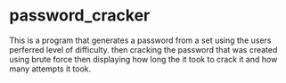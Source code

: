 # password_cracker

This is a program that generates a password from a set using the users perferred level of difficulty. then cracking the password that was created using brute force then displaying how long the it took to crack it and how many attempts it took. 
